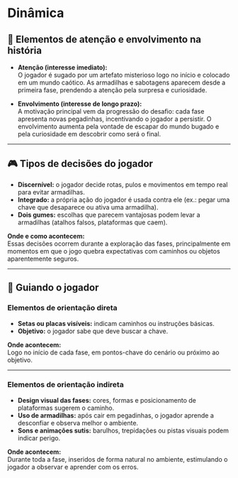 # Dinâmica  

## 👀 Elementos de atenção e envolvimento na história  

- **Atenção (interesse imediato):**  
  O jogador é sugado por um artefato misterioso logo no início e colocado em um mundo caótico. As armadilhas e sabotagens aparecem desde a primeira fase, prendendo a atenção pela surpresa e curiosidade.  

- **Envolvimento (interesse de longo prazo):**  
  A motivação principal vem da progressão do desafio: cada fase apresenta novas pegadinhas, incentivando o jogador a persistir. O envolvimento aumenta pela vontade de escapar do mundo bugado e pela curiosidade em descobrir como será o final.  

---

## 🎮 Tipos de decisões do jogador  

- **Discernível:** o jogador decide rotas, pulos e movimentos em tempo real para evitar armadilhas.  
- **Integrado:** a própria ação do jogador é usada contra ele (ex.: pegar uma chave que desaparece ou ativa uma armadilha).  
- **Dois gumes:** escolhas que parecem vantajosas podem levar a armadilhas (atalhos falsos, plataformas que caem).  

**Onde e como acontecem:**  
Essas decisões ocorrem durante a exploração das fases, principalmente em momentos em que o jogo quebra expectativas com caminhos ou objetos aparentemente seguros.  

---

## 🧭 Guiando o jogador  

### Elementos de orientação direta  
- **Setas ou placas visíveis:** indicam caminhos ou instruções básicas.  
- **Objetivo:** o jogador sabe que deve buscar a chave.  

**Onde acontecem:**  
Logo no início de cada fase, em pontos-chave do cenário ou próximo ao objetivo.  

---

### Elementos de orientação indireta  
- **Design visual das fases:** cores, formas e posicionamento de plataformas sugerem o caminho.  
- **Uso de armadilhas:** após cair em pegadinhas, o jogador aprende a desconfiar e observa melhor o ambiente.  
- **Sons e animações sutis:** barulhos, trepidações ou pistas visuais podem indicar perigo.  

**Onde acontecem:**  
Durante toda a fase, inseridos de forma natural no ambiente, estimulando o jogador a observar e aprender com os erros.  
